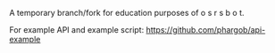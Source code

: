 A temporary branch/fork for education purposes of o s r s b o t.

For example API and example script: https://github.com/phargob/api-example

